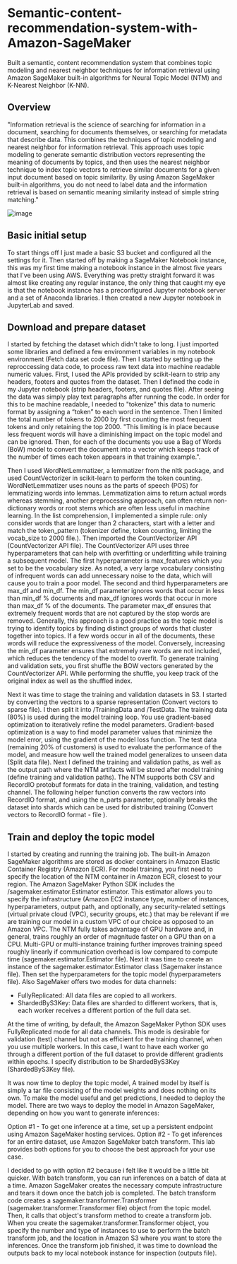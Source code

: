 # Semantic-content-recommendation-system-with-Amazon-SageMaker
Built a semantic, content recommendation system that combines topic modeling and nearest neighbor techniques for information retrieval using Amazon SageMaker built-in algorithms for Neural Topic Model (NTM) and K-Nearest Neighbor (K-NN).



## Overview
"Information retrieval is the science of searching for information in a document, searching for documents themselves, or searching for metadata that describe data. This combines the techniques of topic modeling and nearest neighbor for information retrieval. This approach uses topic modeling to generate semantic distribution vectors representing the meaning of documents by topics, and then uses the nearest neighbor technique to index topic vectors to retrieve similar documents for a given input document based on topic similarity. By using Amazon SageMaker built-in algorithms, you do not need to label data and the information retrieval is based on semantic meaning similarity instead of simple string matching."

![image](https://user-images.githubusercontent.com/106786020/214730815-3beaae43-9960-445d-837a-07da83ae1072.png)



## Basic initial setup 
To start things off I just made a basic S3 bucket and configured all the settings for it. Then started off by making a SageMaker Notebook instance, this was my first time making a notebook instance in the almost five years that I've been using AWS. Everything was pretty straight forward it was almost like creating any regular instance, the only thing that caught my eye is that the notebook instance has a preconfigured Jupyter notebook server and a set of Anaconda libraries. I then created a new Jupyter notebook in JupyterLab and saved.



## Download and prepare dataset
I started by fetching the dataset which didn't take to long. I just imported some libraries and defined a few environment variables in my notebook environment (Fetch data set code file). Then I started by setting up the reproccessing data code, to process raw text data into machine readable numeric values. First, I used the APIs provided by scikit-learn to strip any headers, footers and quotes from the dataset. Then I defined the code in my Jupyter notebook (strip headers, footers, and quotes file). After seeing the data was simply play text paragraphs after running the code. In order for this to be machine readable, I needed to "tokenize” this data to numeric format by assigning a “token” to each word in the sentence. Then I limited the total number of tokens to 2000 by first counting the most frequent tokens and only retaining the top 2000. "This limiting is in place because less frequent words will have a diminishing impact on the topic model and can be ignored. Then, for each of the documents you use a Bag of Words (BoW) model to convert the document into a vector which keeps track of the number of times each token appears in that training example.".


Then I used WordNetLemmatizer, a lemmatizer from the nltk package, and used CountVectorizer in scikit-learn to perform the token counting. WordNetLemmatizer uses nouns as the parts of speech (POS) for lemmatizing words into lemmas. Lemmatization aims to return actual words whereas stemming, another preprocessing approach, can often return non-dictionary words or root stems which are often less useful in machine learning. In the list comprehension, I implemented a simple rule: only consider words that are longer than 2 characters, start with a letter and match the token_pattern (tokenizer define, token counting, limiting the vocab_size to 2000 file.). Then imported the CountVectorizer API (CountVectorizer API file). The CountVectorizer API uses three hyperparameters that can help with overfitting or underfitting while training a subsequent model. The first hyperparameter is max_features which you set to be the vocabulary size. As noted, a very large vocabulary consisting of infrequent words can add unnecessary noise to the data, which will cause you to train a poor model. The second and third hyperparameters are max_df and min_df. The min_df parameter ignores words that occur in less than min_df % documents and max_df ignores words that occur in more than max_df % of the documents. The parameter max_df ensures that extremely frequent words that are not captured by the stop words are removed. Generally, this approach is a good practice as the topic model is trying to identify topics by finding distinct groups of words that cluster together into topics. If a few words occur in all of the documents, these words will reduce the expressiveness of the model. Conversely, increasing the min_df parameter ensures that extremely rare words are not included, which reduces the tendency of the model to overfit.  To generate training and validation sets, you first shuffle the BOW vectors generated by the CountVectorizer API. While performing the shuffle, you keep track of the original index as well as the shuffled index. 


Next it was time to stage the training and validation datasets in S3. I started by converting the vectors to a sparse representation (Convert vectors to sparse file). I then split it into /TrainingData and /TestData. The training data (80%) is used during the model training loop. You use gradient-based optimization to iteratively refine the model parameters. Gradient-based optimization is a way to find model parameter values that minimize the model error, using the gradient of the model loss function. The test data (remaining 20% of customers) is used to evaluate the performance of the model, and measure how well the trained model generalizes to unseen data (Split data file). Next I defined the training and validation paths, as well as the output path where the NTM artifacts will be stored after model training (define training and validation paths). The NTM supports both CSV and RecordIO protobuf formats for data in the training, validation, and testing channel. The following helper function converts the raw vectors into RecordIO format, and using the n_parts parameter, optionally breaks the dataset into shards which can be used for distributed training (Convert vectors to RecordIO format - file ). 



## Train and deploy the topic model
I started by creating and running the training job. The built-in Amazon SageMaker algorithms are stored as docker containers in Amazon Elastic Container Registry (Amazon ECR). For model training, you first need to specify the location of the NTM container in Amazon ECR, closest to your region. The Amazon SageMaker Python SDK includes the /sagemaker.estimator.Estimator estimator. This estimator allows you to specify the infrastructure (Amazon EC2 instance type, number of instances, hyperparameters, output path, and optionally, any security-related settings (virtual private cloud (VPC), security groups, etc.) that may be relevant if we are training our model in a custom VPC of our choice as opposed to an Amazon VPC. The NTM fully takes advantage of GPU hardware and, in general, trains roughly an order of magnitude faster on a GPU than on a CPU. Multi-GPU or multi-instance training further improves training speed roughly linearly if communication overhead is low compared to compute time (sagemaker.estimator.Estimator file). Next it was time to create an instance of the sagemaker.estimator.Estimator class (Sagemaker instance file). Then set the hyperparameters for the topic model (hyperparameters file). Also SageMaker offers two modes for data channels:


- FullyReplicated: All data files are copied to all workers.
- ShardedByS3Key: Data files are sharded to different workers, that is, each worker receives a different portion of the full data set.

At the time of writing, by default, the Amazon SageMaker Python SDK uses FullyReplicated mode for all data channels. This mode is desirable for validation (test) channel but not as efficient for the training channel, when you use multiple workers. In this case, I want to have each worker go through a different portion of the full dataset to provide different gradients within epochs. I specify distribution to be ShardedByS3Key (ShardedByS3Key file). 


It was now time to deploy the topic model, A trained model by itself is simply a tar file consisting of the model weights and does nothing on its own. To make the model useful and get predictions, I needed to deploy the model. There are two ways to deploy the model in Amazon SageMaker, depending on how you want to generate inferences:

Option #1 - To get one inference at a time, set up a persistent endpoint using Amazon SageMaker hosting services.
Option #2 - To get inferences for an entire dataset, use Amazon SageMaker batch transform.
This lab provides both options for you to choose the best approach for your use case.


I decided to go with option #2 because i felt like it would be a little bit quicker. With batch transform, you can run inferences on a batch of data at a time. Amazon SageMaker creates the necessary compute infrastructure and tears it down once the batch job is completed. The batch transform code creates a sagemaker.transformer.Transformer (sagemaker.transformer.Transformer file) object from the topic model. Then, it calls that object's transform method to create a transform job. When you create the sagemaker.transformer.Transformer object, you specify the number and type of instances to use to perform the batch transform job, and the location in Amazon S3 where you want to store the inferences. Once the transform job finished, it was time to download the outputs back to my local notebook instance for inspection (outputs file).




